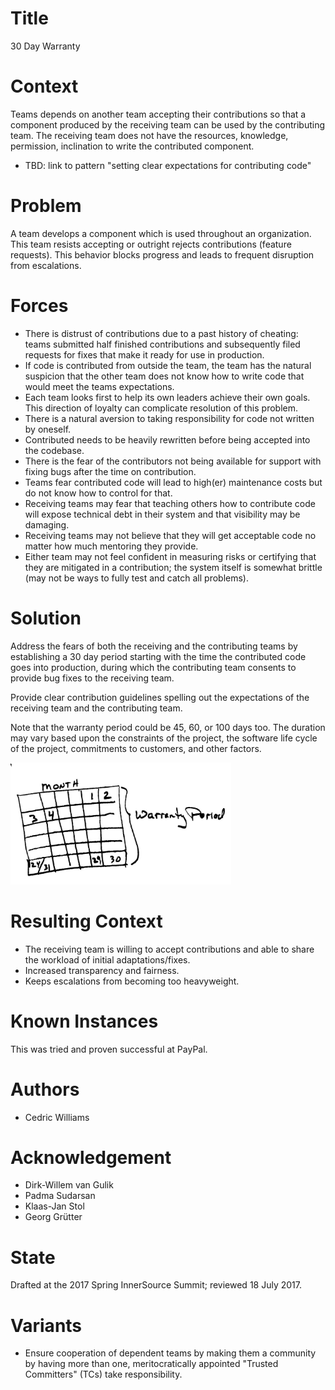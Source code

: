 # Title

30 Day Warranty

# Context

Teams depends on another team accepting their contributions so that a component produced by the receiving team can be used by the contributing team. The receiving team does not have the resources, knowledge, permission, inclination to write the contributed component.

- TBD: link to pattern "setting clear expectations for contributing code"

# Problem

A team develops a component which is used throughout an organization.  This team resists accepting or outright rejects contributions (feature requests).  This behavior blocks progress and leads to frequent disruption from escalations.

# Forces

- There is distrust of contributions due to a past history of cheating: teams
  submitted half finished contributions and subsequently filed requests for 
  fixes that make it ready for use in production.
- If code is contributed from outside the team, the team has the natural 
  suspicion that the other team does not know how to write code that would
  meet the teams expectations.
- Each team looks first to help its own leaders achieve their own goals. This direction 
  of loyalty can complicate resolution of this problem.
- There is a natural aversion to taking responsibility for code not written
  by oneself.
- Contributed needs to be heavily rewritten before being accepted into the
  codebase.
- There is the fear of the contributors not being available for support with
  fixing bugs after the time on contribution.
- Teams fear contributed code will lead to high(er) maintenance costs but do 
  not know how to control for that.
- Receiving teams may fear that teaching others how to contribute code will 
  expose technical debt in their system and that visibility may be damaging.
- Receiving teams may not believe that they will get acceptable code no 
  matter how much mentoring they provide.
- Either team may not feel confident in measuring risks or certifying that 
  they are mitigated in a contribution; the system itself is somewhat brittle 
  (may not be ways to fully test and catch all problems).

# Solution

Address the fears of both the receiving and the contributing teams by establishing a 30 day period starting with the time the contributed code goes into production, during which the contributing team consents to provide bug fixes to the receiving team.

Provide clear contribution guidelines spelling out the expectations of the receiving team and the contributing team.

Note that the warranty period could be 45, 60, or 100 days too. The duration may vary based upon the constraints of the project, the software life cycle of the project, commitments to customers, and other factors.

<img alt="30 Day Warranty" src="/assets/img/thirtydaywarranty.jpg" width="70%">

# Resulting Context

- The receiving team is willing to accept contributions and able to share the
  workload of initial adaptations/fixes.
- Increased transparency and fairness.
- Keeps escalations from becoming too heavyweight.

# Known Instances

This was tried and proven successful at PayPal.

# Authors

- Cedric Williams

# Acknowledgement

- Dirk-Willem van Gulik
- Padma Sudarsan
- Klaas-Jan Stol
- Georg Grütter

# State

Drafted at the 2017 Spring InnerSource Summit; reviewed 18 July 2017.

# Variants

- Ensure cooperation of dependent teams by making them a community by having
  more than one, meritocratically appointed "Trusted Committers" (TCs) take responsibility.
